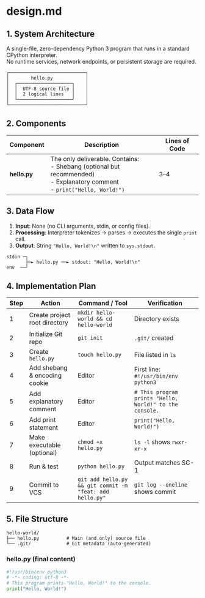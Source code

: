 # design.md

## 1. System Architecture
A single-file, zero-dependency Python 3 program that runs in a standard CPython interpreter.  
No runtime services, network endpoints, or persistent storage are required.

```
┌────────────────────────────┐
│        hello.py            │
│  ┌────────────────────┐    │
│  │  UTF-8 source file │    │
│  │  2 logical lines   │    │
│  └────────────────────┘    │
└────────────────────────────┘
```

## 2. Components
| Component | Description | Lines of Code |
|-----------|-------------|---------------|
| **hello.py** | The only deliverable. Contains:<br>- Shebang (optional but recommended)<br>- Explanatory comment<br>- `print("Hello, World!")` | 3–4 |

## 3. Data Flow
1. **Input**: None (no CLI arguments, stdin, or config files).
2. **Processing**: Interpreter tokenizes → parses → executes the single `print` call.
3. **Output**: String `"Hello, World!\n"` written to `sys.stdout`.

```
stdin ─┐
       ├─► hello.py ──► stdout: "Hello, World!\n"
env  ──┘
```

## 4. Implementation Plan
| Step | Action | Command / Tool | Verification |
|------|--------|----------------|--------------|
| 1 | Create project root directory | `mkdir hello-world && cd hello-world` | Directory exists |
| 2 | Initialize Git repo | `git init` | `.git/` created |
| 3 | Create `hello.py` | `touch hello.py` | File listed in `ls` |
| 4 | Add shebang & encoding cookie | Editor | First line: `#!/usr/bin/env python3` |
| 5 | Add explanatory comment | Editor | `# This program prints "Hello, World!" to the console.` |
| 6 | Add print statement | Editor | `print("Hello, World!")` |
| 7 | Make executable (optional) | `chmod +x hello.py` | `ls -l` shows `rwxr-xr-x` |
| 8 | Run & test | `python hello.py` | Output matches SC-1 |
| 9 | Commit to VCS | `git add hello.py && git commit -m "feat: add hello.py"` | `git log --oneline` shows commit |

## 5. File Structure
```
hello-world/
├── hello.py          # Main (and only) source file
└── .git/             # Git metadata (auto-generated)
```

### hello.py (final content)
```python
#!/usr/bin/env python3
# -*- coding: utf-8 -*-
# This program prints "Hello, World!" to the console.
print("Hello, World!")
```